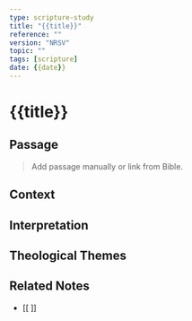 ```yaml
---
type: scripture-study
title: "{{title}}"
reference: ""
version: "NRSV"
topic: ""
tags: [scripture]
date: {{date}}
---
```


# {{title}}

## Passage

> Add passage manually or link from Bible.

## Context

## Interpretation

## Theological Themes

## Related Notes
- [[ ]]
